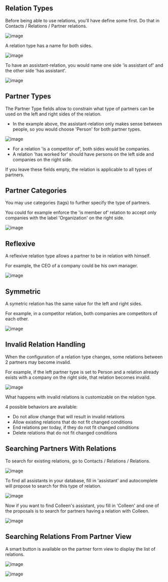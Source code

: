 ## Relation Types

Before being able to use relations, you'll have define some first. Do
that in Contacts / Relations / Partner relations.

![image](https://raw.githubusercontent.com/OCA/partner-contact/12.0/partner_multi_relation/static/description/relation_type_list.png)

A relation type has a name for both sides.

![image](https://raw.githubusercontent.com/OCA/partner-contact/12.0/partner_multi_relation/static/description/relation_type_form_empty.png)

To have an assistant-relation, you would name one side 'is assistant of'
and the other side 'has assistant'.

![image](https://raw.githubusercontent.com/OCA/partner-contact/12.0/partner_multi_relation/static/description/relation_type_form_name_filled.png)

## Partner Types

The Partner Type fields allow to constrain what type of partners can be
used on the left and right sides of the relation.

- In the example above, the assistant-relation only makes sense between
  people, so you would choose 'Person' for both partner types.

![image](https://raw.githubusercontent.com/OCA/partner-contact/12.0/partner_multi_relation/static/description/relation_type_form_partner_type_filled.png)

- For a relation 'is a competitor of', both sides would be companies.
- A relation 'has worked for' should have persons on the left side and
  companies on the right side.

If you leave these fields empty, the relation is applicable to all types
of partners.

## Partner Categories

You may use categories (tags) to further specify the type of partners.

You could for example enforce the 'is member of' relation to accept only
companies with the label 'Organization' on the right side.

![image](https://raw.githubusercontent.com/OCA/partner-contact/12.0/partner_multi_relation/static/description/relation_type_form_category_filled.png)

## Reflexive

A reflexive relation type allows a partner to be in relation with
himself.

For example, the CEO of a company could be his own manager.

![image](https://raw.githubusercontent.com/OCA/partner-contact/12.0/partner_multi_relation/static/description/relation_type_reflexive.png)

## Symmetric

A symetric relation has the same value for the left and right sides.

For example, in a competitor relation, both companies are competitors of
each other.

![image](https://raw.githubusercontent.com/OCA/partner-contact/12.0/partner_multi_relation/static/description/relation_type_symmetric.png)

## Invalid Relation Handling

When the configuration of a relation type changes, some relations
between 2 partners may become invalid.

For example, if the left partner type is set to Person and a relation
already exists with a company on the right side, that relation becomes
invalid.

![image](https://raw.githubusercontent.com/OCA/partner-contact/12.0/partner_multi_relation/static/description/relation_type_invalid_handling.png)

What happens with invalid relations is customizable on the relation
type.

4 possible behaviors are available:

- Do not allow change that will result in invalid relations
- Allow existing relations that do not fit changed conditions
- End relations per today, if they do not fit changed conditions
- Delete relations that do not fit changed conditions

## Searching Partners With Relations

To search for existing relations, go to Contacts / Relations /
Relations.

![image](https://raw.githubusercontent.com/OCA/partner-contact/12.0/partner_multi_relation/static/description/search_relation.png)

To find all assistants in your database, fill in 'assistant' and
autocomplete will propose to search for this type of relation.

![image](https://raw.githubusercontent.com/OCA/partner-contact/12.0/partner_multi_relation/static/description/search_relation_2.png)

Now if you want to find Colleen's assistant, you fill in 'Colleen' and
one of the proposals is to search for partners having a relation with
Colleen.

![image](https://raw.githubusercontent.com/OCA/partner-contact/12.0/partner_multi_relation/static/description/search_relation_3.png)

## Searching Relations From Partner View

A smart button is available on the partner form view to display the list
of relations.

![image](https://raw.githubusercontent.com/OCA/partner-contact/12.0/partner_multi_relation/static/description/partner_form_view_smart_button.png)

![image](https://raw.githubusercontent.com/OCA/partner-contact/12.0/partner_multi_relation/static/description/partner_form_view_smart_button_2.png)
